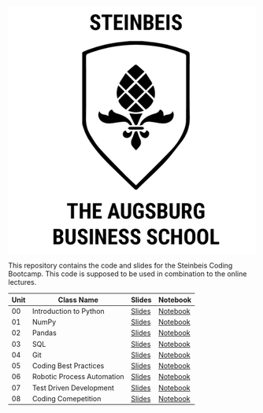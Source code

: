 <div style="display: flex; justify-content: center; align-items: center;">
    <img src="./images/steinbeis_logo.png" width="600" alt="">
</div>

This repository contains the code and slides for the Steinbeis Coding Bootcamp. This code is supposed to be used in combination to the online lectures.

| Unit | Class Name                 | Slides     | Notebook     |
| ---- | -------------------------- | ---------- | ------------ |
| 00   | Introduction to Python     | [Slides]() | [Notebook]() |
| 01   | NumPy                      | [Slides]() | [Notebook]() |
| 02   | Pandas                     | [Slides]() | [Notebook]() |
| 03   | SQL                        | [Slides]() | [Notebook]() |
| 04   | Git                        | [Slides]() | [Notebook]() |
| 05   | Coding Best Practices      | [Slides]() | [Notebook]() |
| 06   | Robotic Process Automation | [Slides]() | [Notebook]() |
| 07   | Test Driven Development    | [Slides]() | [Notebook]() |
| 08   | Coding Comepetition        | [Slides]() | [Notebook]() |


